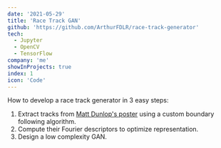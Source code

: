 ```yaml
---
date: '2021-05-29'
title: 'Race Track GAN'
github: 'https://github.com/ArthurFDLR/race-track-generator'
tech:
  - Jupyter
  - OpenCV
  - TensorFlow
company: 'me'
showInProjects: true
index: 1
icon: 'Code'
---
```


How to develop a race track generator in 3 easy steps:

1. Extract tracks from [Matt Dunlop's poster](https://www.redbubble.com/i/poster/Race-Tracks-to-Scale-Plain-Layouts-by-SirDunny/11752820.LVTDI) using a custom boundary following algorithm.
2. Compute their Fourier descriptors to optimize representation.
3. Design a low complexity GAN.
